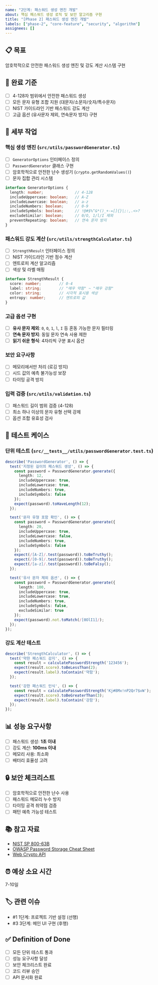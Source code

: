 ```yaml
---
name: "2단계: 패스워드 생성 엔진 개발"
about: 핵심 패스워드 생성 로직 및 보안 알고리즘 구현
title: "[Phase 2] 패스워드 생성 엔진 개발"
labels: ["phase-2", "core-feature", "security", "algorithm"]
assignees: []
---
```


## 📋 목표
암호학적으로 안전한 패스워드 생성 엔진 및 강도 계산 시스템 구현

## 🎯 완료 기준
- [ ] 4-128자 범위에서 안전한 패스워드 생성
- [ ] 모든 문자 유형 조합 지원 (대문자/소문자/숫자/특수문자)
- [ ] NIST 가이드라인 기반 패스워드 강도 계산
- [ ] 고급 옵션 (유사문자 제외, 연속문자 방지) 구현

## 📝 세부 작업

### 핵심 생성 엔진 (`src/utils/passwordGenerator.ts`)
- [ ] `GeneratorOptions` 인터페이스 정의
- [ ] `PasswordGenerator` 클래스 구현
- [ ] 암호학적으로 안전한 난수 생성기 (`crypto.getRandomValues()`)
- [ ] 문자 집합 관리 시스템

```typescript
interface GeneratorOptions {
  length: number;              // 4-128
  includeUppercase: boolean;   // A-Z
  includeLowercase: boolean;   // a-z  
  includeNumbers: boolean;     // 0-9
  includeSymbols: boolean;     // !@#$%^&*()_+-=[]{}|;:,.<>?
  excludeSimilar: boolean;     // 0/O, 1/l/I 제외
  preventRepeating: boolean;   // 연속 문자 방지
}
```

### 패스워드 강도 계산 (`src/utils/strengthCalculator.ts`)
- [ ] `StrengthResult` 인터페이스 정의
- [ ] NIST 가이드라인 기반 점수 계산
- [ ] 엔트로피 계산 알고리즘
- [ ] 색상 및 라벨 매핑

```typescript
interface StrengthResult {
  score: number;        // 0-4
  label: string;        // "매우 약함" ~ "매우 강함"
  color: string;        // 시각적 표시용 색상
  entropy: number;      // 엔트로피 값
}
```

### 고급 옵션 구현
- [ ] **유사 문자 제외**: `0`, `O`, `1`, `l`, `I` 등 혼동 가능한 문자 필터링
- [ ] **연속 문자 방지**: 동일 문자 연속 사용 제한
- [ ] **읽기 쉬운 형식**: 4자리씩 구분 표시 옵션

### 보안 요구사항
- [ ] 메모리에서만 처리 (로깅 방지)
- [ ] 시드 값의 예측 불가능성 보장
- [ ] 타이밍 공격 방지

### 입력 검증 (`src/utils/validation.ts`)
- [ ] 패스워드 길이 범위 검증 (4-128)
- [ ] 최소 하나 이상의 문자 유형 선택 강제
- [ ] 옵션 조합 유효성 검사

## 🧪 테스트 케이스

### 단위 테스트 (`src/__tests__/utils/passwordGenerator.test.ts`)
```typescript
describe('PasswordGenerator', () => {
  test('지정된 길이의 패스워드 생성', () => {
    const password = PasswordGenerator.generate({
      length: 12,
      includeUppercase: true,
      includeLowercase: true,
      includeNumbers: true,
      includeSymbols: false
    });
    expect(password).toHaveLength(12);
  });

  test('문자 유형 포함 확인', () => {
    const password = PasswordGenerator.generate({
      length: 20,
      includeUppercase: true,
      includeLowercase: false,
      includeNumbers: true,
      includeSymbols: false
    });
    expect(/[A-Z]/.test(password)).toBeTruthy();
    expect(/[0-9]/.test(password)).toBeTruthy();
    expect(/[a-z]/.test(password)).toBeFalsy();
  });

  test('유사 문자 제외 옵션', () => {
    const password = PasswordGenerator.generate({
      length: 100,
      includeUppercase: true,
      includeLowercase: true,
      includeNumbers: true,
      includeSymbols: false,
      excludeSimilar: true
    });
    expect(password).not.toMatch(/[0OlI1]/);
  });
});
```

### 강도 계산 테스트
```typescript
describe('StrengthCalculator', () => {
  test('약한 패스워드 감지', () => {
    const result = calculatePasswordStrength('123456');
    expect(result.score).toBeLessThan(2);
    expect(result.label).toContain('약함');
  });

  test('강한 패스워드 인식', () => {
    const result = calculatePasswordStrength('Kj#8Mx!nP2Qr7$vW');
    expect(result.score).toBeGreaterThan(3);
    expect(result.label).toContain('강함');
  });
});
```

## 📊 성능 요구사항
- [ ] 패스워드 생성: **1초 이내**
- [ ] 강도 계산: **100ms 이내**
- [ ] 메모리 사용: 최소화
- [ ] 배터리 효율성 고려

## 🔒 보안 체크리스트
- [ ] 암호학적으로 안전한 난수 사용
- [ ] 패스워드 메모리 누수 방지
- [ ] 타이밍 공격 취약점 검증
- [ ] 패턴 예측 가능성 테스트

## 📚 참고 자료
- [NIST SP 800-63B](https://pages.nist.gov/800-63-3/sp800-63b.html)
- [OWASP Password Storage Cheat Sheet](https://cheatsheetseries.owasp.org/cheatsheets/Password_Storage_Cheat_Sheet.html)
- [Web Crypto API](https://developer.mozilla.org/en-US/docs/Web/API/Web_Crypto_API)

## ⏰ 예상 소요 시간
7-10일

## 🏷️ 관련 이슈
- #1 1단계: 프로젝트 기반 설정 (선행)
- #3 3단계: 메인 UI 구현 (후행)

## ✅ Definition of Done
- [ ] 모든 단위 테스트 통과
- [ ] 성능 요구사항 달성
- [ ] 보안 체크리스트 완료
- [ ] 코드 리뷰 승인
- [ ] API 문서화 완료